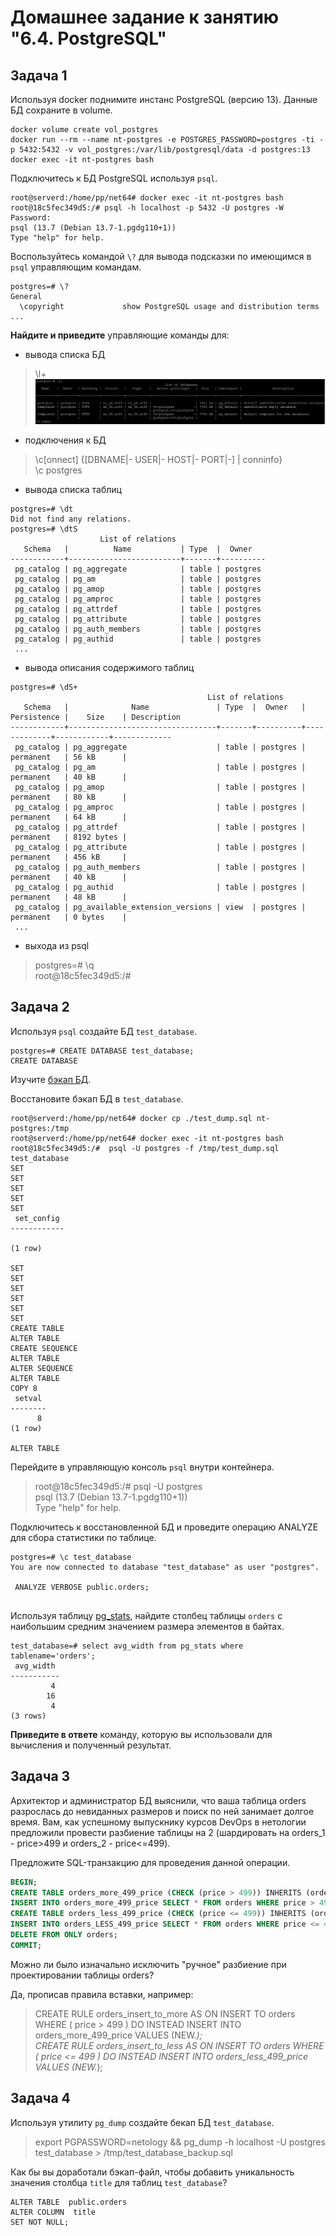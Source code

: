 # Домашнее задание к занятию "6.4. PostgreSQL"

## Задача 1

Используя docker поднимите инстанс PostgreSQL (версию 13). Данные БД сохраните в volume.
```
docker volume create vol_postgres
docker run --rm --name nt-postgres -e POSTGRES_PASSWORD=postgres -ti -p 5432:5432 -v vol_postgres:/var/lib/postgresql/data -d postgres:13
docker exec -it nt-postgres bash
```
Подключитесь к БД PostgreSQL используя `psql`.
```
root@serverd:/home/pp/net64# docker exec -it nt-postgres bash
root@18c5fec349d5:/# psql -h localhost -p 5432 -U postgres -W
Password:
psql (13.7 (Debian 13.7-1.pgdg110+1))
Type "help" for help.

```
Воспользуйтесь командой `\?` для вывода подсказки по имеющимся в `psql` управляющим командам.
```
postgres=# \?
General
  \copyright             show PostgreSQL usage and distribution terms
...
```
**Найдите и приведите** управляющие команды для:
- вывода списка БД
>\l+
![img.png](img.png)
- подключения к БД
> \c[onnect] {[DBNAME|- USER|- HOST|- PORT|-] | conninfo}  
\c postgres
- вывода списка таблиц
```
postgres=# \dt
Did not find any relations.
postgres=# \dtS
                    List of relations
   Schema   |          Name           | Type  |  Owner
------------+-------------------------+-------+----------
 pg_catalog | pg_aggregate            | table | postgres
 pg_catalog | pg_am                   | table | postgres
 pg_catalog | pg_amop                 | table | postgres
 pg_catalog | pg_amproc               | table | postgres
 pg_catalog | pg_attrdef              | table | postgres
 pg_catalog | pg_attribute            | table | postgres
 pg_catalog | pg_auth_members         | table | postgres
 pg_catalog | pg_authid               | table | postgres
 ...
```
- вывода описания содержимого таблиц
```
postgres=# \dS+
                                            List of relations
   Schema   |              Name               | Type  |  Owner   | Persistence |    Size    | Description
------------+---------------------------------+-------+----------+-------------+------------+-------------
 pg_catalog | pg_aggregate                    | table | postgres | permanent   | 56 kB      |
 pg_catalog | pg_am                           | table | postgres | permanent   | 40 kB      |
 pg_catalog | pg_amop                         | table | postgres | permanent   | 80 kB      |
 pg_catalog | pg_amproc                       | table | postgres | permanent   | 64 kB      |
 pg_catalog | pg_attrdef                      | table | postgres | permanent   | 8192 bytes |
 pg_catalog | pg_attribute                    | table | postgres | permanent   | 456 kB     |
 pg_catalog | pg_auth_members                 | table | postgres | permanent   | 40 kB      |
 pg_catalog | pg_authid                       | table | postgres | permanent   | 48 kB      |
 pg_catalog | pg_available_extension_versions | view  | postgres | permanent   | 0 bytes    |
 ...
```
- выхода из psql
>postgres=# \q  
root@18c5fec349d5:/#


## Задача 2

Используя `psql` создайте БД `test_database`.
```
postgres=# CREATE DATABASE test_database;
CREATE DATABASE
```
Изучите [бэкап БД](https://github.com/netology-code/virt-homeworks/tree/master/06-db-04-postgresql/test_data).

Восстановите бэкап БД в `test_database`.
```
root@serverd:/home/pp/net64# docker cp ./test_dump.sql nt-postgres:/tmp
root@serverd:/home/pp/net64# docker exec -it nt-postgres bash
root@18c5fec349d5:/#  psql -U postgres -f /tmp/test_dump.sql test_database
SET
SET
SET
SET
SET
 set_config
------------

(1 row)

SET
SET
SET
SET
SET
SET
CREATE TABLE
ALTER TABLE
CREATE SEQUENCE
ALTER TABLE
ALTER SEQUENCE
ALTER TABLE
COPY 8
 setval
--------
      8
(1 row)

ALTER TABLE
```

Перейдите в управляющую консоль `psql` внутри контейнера.
>root@18c5fec349d5:/# psql -U postgres  
psql (13.7 (Debian 13.7-1.pgdg110+1))  
Type "help" for help.

Подключитесь к восстановленной БД и проведите операцию ANALYZE для сбора статистики по таблице.

```
postgres=# \c test_database
You are now connected to database "test_database" as user "postgres".

 ANALYZE VERBOSE public.orders;
 
```

Используя таблицу [pg_stats](https://postgrespro.ru/docs/postgresql/12/view-pg-stats), найдите столбец таблицы `orders` 
с наибольшим средним значением размера элементов в байтах.
```
test_database=# select avg_width from pg_stats where tablename='orders';
 avg_width
-----------
         4
        16
         4
(3 rows)

```

**Приведите в ответе** команду, которую вы использовали для вычисления и полученный результат.

## Задача 3

Архитектор и администратор БД выяснили, что ваша таблица orders разрослась до невиданных размеров и
поиск по ней занимает долгое время. Вам, как успешному выпускнику курсов DevOps в нетологии предложили
провести разбиение таблицы на 2 (шардировать на orders_1 - price>499 и orders_2 - price<=499).


Предложите SQL-транзакцию для проведения данной операции.
```sql
BEGIN;
CREATE TABLE orders_more_499_price (CHECK (price > 499)) INHERITS (orders);
INSERT INTO orders_more_499_price SELECT * FROM orders WHERE price > 499;
CREATE TABLE orders_less_499_price (CHECK (price <= 499)) INHERITS (orders);
INSERT INTO orders_LESS_499_price SELECT * FROM orders WHERE price <= 499;
DELETE FROM ONLY orders;
COMMIT;
```
Можно ли было изначально исключить "ручное" разбиение при проектировании таблицы orders?

Да, прописав правила вставки, например:

>CREATE RULE orders_insert_to_more AS ON INSERT TO orders WHERE ( price > 499 ) DO INSTEAD INSERT INTO orders_more_499_price VALUES (NEW.*);  
>CREATE RULE orders_insert_to_less AS ON INSERT TO orders WHERE ( price <= 499 ) DO INSTEAD INSERT INTO orders_less_499_price VALUES (NEW.*);  


## Задача 4

Используя утилиту `pg_dump` создайте бекап БД `test_database`.
>export PGPASSWORD=netology && pg_dump -h localhost -U postgres test_database > /tmp/test_database_backup.sql  
> 
Как бы вы доработали бэкап-файл, чтобы добавить уникальность значения столбца `title` для таблиц `test_database`?
```
ALTER TABLE  public.orders
ALTER COLUMN  title
SET NOT NULL;
```
